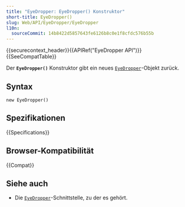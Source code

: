 ```yaml
---
title: "EyeDropper: EyeDropper() Konstruktor"
short-title: EyeDropper()
slug: Web/API/EyeDropper/EyeDropper
l10n:
  sourceCommit: 14b8422d5857643fe6126b8c0e1f8cfdc576b55b
---
```


{{securecontext_header}}{{APIRef("EyeDropper API")}}{{SeeCompatTable}}

Der **`EyeDropper()`** Konstruktor gibt ein neues [`EyeDropper`](/de/docs/Web/API/EyeDropper)-Objekt zurück.

## Syntax

```js-nolint
new EyeDropper()
```

## Spezifikationen

{{Specifications}}

## Browser-Kompatibilität

{{Compat}}

## Siehe auch

- Die [`EyeDropper`](/de/docs/Web/API/EyeDropper)-Schnittstelle, zu der es gehört.
